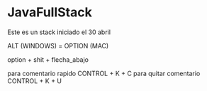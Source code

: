 # JavaFullStack
Este es un stack iniciado el 30 abril



ALT (WINDOWS) = OPTION (MAC)


option + shit + flecha_abajo

para comentario rapido CONTROL + K + C
para quitar comentario CONTROL + K + U